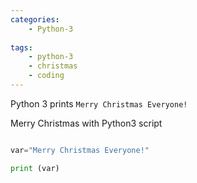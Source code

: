 ```yaml
---
categories:
    - Python-3
    
tags:
    - python-3
    - christmas
    - coding
---
```


Python 3 prints `Merry Christmas Everyone!`

Merry Christmas with Python3 script

```python

var="Merry Christmas Everyone!"

print (var)

```
